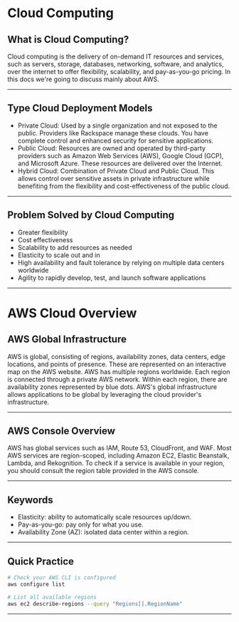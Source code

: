 # **Cloud Computing**

## What is Cloud Computing?

Cloud computing is the delivery of on-demand IT resources and services, such as servers, storage, databases, networking, software, and analytics, over the internet to offer flexibility, scalability, and pay-as-you-go pricing. In this docs we're going to discuss mainly about AWS.

---

## Type Cloud Deployment Models

- Private Cloud: Used by a single organization and not exposed to the public. Providers like Rackspace manage these clouds. You have complete control and enhanced security for sensitive applications.
- Public Cloud: Resources are owned and operated by third-party providers such as Amazon Web Services (AWS), Google Cloud (GCP), and Microsoft Azure. These resources are delivered over the Internet.
- Hybrid Cloud: Combination of Private Cloud and Public Cloud. This allows control over sensitive assets in private infrastructure while benefiting from the flexibility and cost-effectiveness of the public cloud.

---

## Problem Solved by Cloud Computing

- Greater flexibility
- Cost effectiveness
- Scalability to add resources as needed
- Elasticity to scale out and in
- High availability and fault tolerance by relying on multiple data centers worldwide
- Agility to rapidly develop, test, and launch software applications

---

# AWS Cloud Overview

## AWS Global Infrastructure

AWS is global, consisting of regions, availability zones, data centers, edge locations, and points of presence. These are represented on an interactive map on the AWS website. AWS has multiple regions worldwide. Each region is connected through a private AWS network. Within each region, there are availability zones represented by blue dots. AWS's global infrastructure allows applications to be global by leveraging the cloud provider's infrastructure.

---

## AWS Console Overview

AWS has global services such as IAM, Route 53, CloudFront, and WAF. Most AWS services are region-scoped, including Amazon EC2, Elastic Beanstalk, Lambda, and Rekognition. To check if a service is available in your region, you should consult the region table provided in the AWS console.

---

## Keywords
- Elasticity: ability to automatically scale resources up/down.
- Pay-as-you-go: pay only for what you use.
- Availability Zone (AZ): isolated data center within a region.

---

## Quick Practice
```bash
# Check your AWS CLI is configured
aws configure list

# List all available regions
aws ec2 describe-regions --query "Regions[].RegionName"
```

---